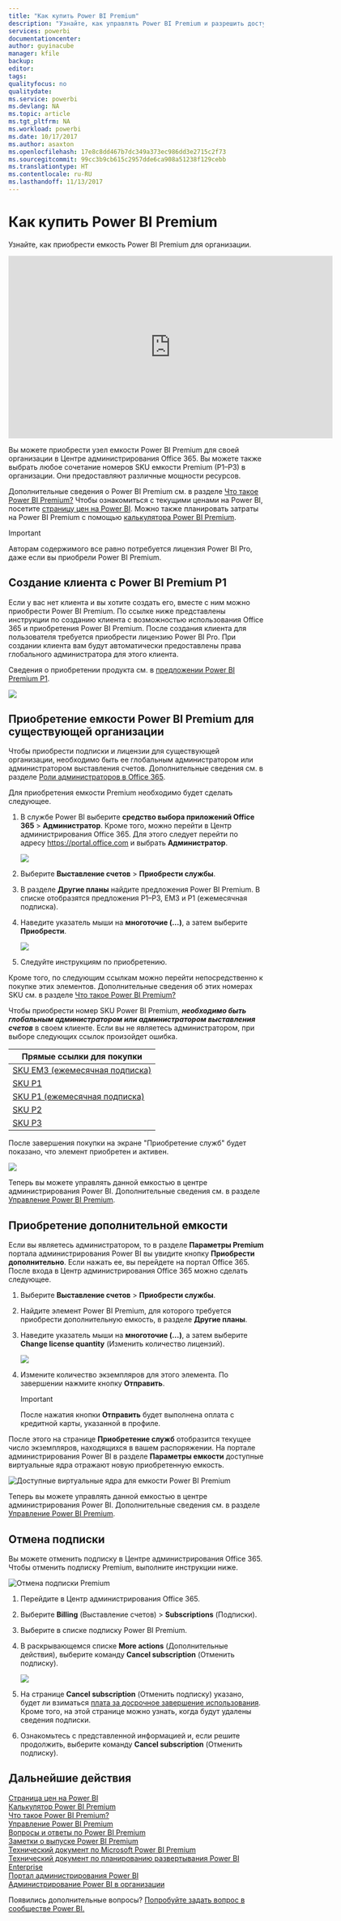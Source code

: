 ```yaml
---
title: "Как купить Power BI Premium"
description: "Узнайте, как управлять Power BI Premium и разрешить доступ к содержимому для всей организации."
services: powerbi
documentationcenter: 
author: guyinacube
manager: kfile
backup: 
editor: 
tags: 
qualityfocus: no
qualitydate: 
ms.service: powerbi
ms.devlang: NA
ms.topic: article
ms.tgt_pltfrm: NA
ms.workload: powerbi
ms.date: 10/17/2017
ms.author: asaxton
ms.openlocfilehash: 17e8c8dd467b7dc349a373ec986dd3e2715c2f73
ms.sourcegitcommit: 99cc3b9cb615c2957dde6ca908a51238f129cebb
ms.translationtype: HT
ms.contentlocale: ru-RU
ms.lasthandoff: 11/13/2017
---
```

# <a name="how-to-purchase-power-bi-premium"></a>Как купить Power BI Premium
Узнайте, как приобрести емкость Power BI Premium для организации.

<iframe width="640" height="360" src="https://www.youtube.com/embed/NkvYs5Qp4iA?rel=0&amp;showinfo=0" frameborder="0" allowfullscreen></iframe>

Вы можете приобрести узел емкости Power BI Premium для своей организации в Центре администрирования Office 365. Вы можете также выбрать любое сочетание номеров SKU емкости Premium (P1–P3) в организации. Они предоставляют различные мощности ресурсов.

Дополнительные сведения о Power BI Premium см. в разделе [Что такое Power BI Premium?](service-premium.md) Чтобы ознакомиться с текущими ценами на Power BI, посетите [страницу цен на Power BI](https://powerbi.microsoft.com/pricing/). Можно также планировать затраты на Power BI Premium с помощью [калькулятора Power BI Premium](https://powerbi.microsoft.com/calculator/).

> [!IMPORTANT]
> Авторам содержимого все равно потребуется лицензия Power BI Pro, даже если вы приобрели Power BI Premium.
> 
> 

## <a name="create-a-new-tenant-with-power-bi-premium-p1"></a>Создание клиента с Power BI Premium P1
Если у вас нет клиента и вы хотите создать его, вместе с ним можно приобрести Power BI Premium. По ссылке ниже представлены инструкции по созданию клиента с возможностью использования Office 365 и приобретения Power BI Premium. После создания клиента для пользователя требуется приобрести лицензию Power BI Pro. При создании клиента вам будут автоматически предоставлены права глобального администратора для этого клиента.

Сведения о приобретении продукта см. в [предложении Power BI Premium P1](https://signup.microsoft.com/Signup?OfferId=b3ec5615-cc11-48de-967d-8d79f7cb0af1).

![](media/service-admin-premium-purchase/premium-purchase-with-tenant.png)

## <a name="purchase-a-power-bi-premium-capacity-for-an-existing-organization"></a>Приобретение емкости Power BI Premium для существующей организации
Чтобы приобрести подписки и лицензии для существующей организации, необходимо быть ее глобальным администратором или администратором выставления счетов. Дополнительные сведения см. в разделе [Роли администраторов в Office 365](https://support.office.com/article/About-Office-365-admin-roles-da585eea-f576-4f55-a1e0-87090b6aaa9d).

Для приобретения емкости Premium необходимо будет сделать следующее.

1. В службе Power BI выберите **средство выбора приложений Office 365** > **Администратор**. Кроме того, можно перейти в Центр администрирования Office 365. Для этого следует перейти по адресу https://portal.office.com и выбрать **Администратор**.
   
    ![](media/service-admin-premium-purchase/o365-app-picker.png)
2. Выберите **Выставление счетов** > **Приобрести службы**.
3. В разделе **Другие планы** найдите предложения Power BI Premium. В списке отобразятся предложения P1–P3, EM3 и P1 (ежемесячная подписка).
4. Наведите указатель мыши на **многоточие (…)**, а затем выберите **Приобрести**.
   
    ![](media/service-admin-premium-purchase/premium-purchase.png)
5. Следуйте инструкциям по приобретению.

Кроме того, по следующим ссылкам можно перейти непосредственно к покупке этих элементов. Дополнительные сведения об этих номерах SKU см. в разделе [Что такое Power BI Premium?](service-premium.md#premiumskus)

Чтобы приобрести номер SKU Power BI Premium, ***необходимо быть глобальным администратором или администратором выставления счетов*** в своем клиенте. Если вы не являетесь администратором, при выборе следующих ссылок произойдет ошибка.

| Прямые ссылки для покупки |
| --- |
| [SKU EM3 (ежемесячная подписка)](https://portal.office.com/SubscriptionDetails?OfferId=4004702D-749C-4F74-BF47-3048F1833780&adminportal=1) |
| [SKU P1](https://portal.office.com/SubscriptionDetails?OfferId=b3ec5615-cc11-48de-967d-8d79f7cb0af1&adminportal=1) |
| [SKU P1 (ежемесячная подписка)](https://portal.office.com/SubscriptionDetails?OfferId=E4C8EDD3-74A1-4D42-A738-C647972FBE81&adminportal=1) |
| [SKU P2](https://portal.office.com/SubscriptionDetails?OfferId=062F2AA7-B4BC-4B0E-980F-2072102D8605&adminportal=1) |
| [SKU P3](https://portal.office.com/SubscriptionDetails?OfferId=40c7d673-375c-42a1-84ca-f993a524fed0&adminportal=1) |

После завершения покупки на экране "Приобретение служб" будет показано, что элемент приобретен и активен.

![](media/service-admin-premium-purchase/premium-purchased.png)

Теперь вы можете управлять данной емкостью в центре администрирования Power BI. Дополнительные сведения см. в разделе [Управление Power BI Premium](service-admin-premium-manage.md).

## <a name="purchase-more-capacities"></a>Приобретение дополнительной емкости
Если вы являетесь администратором, то в разделе **Параметры Premium** портала администрирования Power BI вы увидите кнопку **Приобрести дополнительно**. Если нажать ее, вы перейдете на портал Office 365. После входа в Центр администрирования Office 365 можно сделать следующее.

1. Выберите **Выставление счетов** > **Приобрести службы**.
2. Найдите элемент Power BI Premium, для которого требуется приобрести дополнительную емкость, в разделе **Другие планы**.
3. Наведите указатель мыши на **многоточие (…)**, а затем выберите **Change license quantity** (Изменить количество лицензий).
   
    ![](media/service-admin-premium-purchase/premium-purchase-more.png)
4. Измените количество экземпляров для этого элемента. По завершении нажмите кнопку **Отправить**.
   
   > [!IMPORTANT]
   > После нажатия кнопки **Отправить** будет выполнена оплата с кредитной карты, указанной в профиле.
   > 
   > 

После этого на странице **Приобретение служб** отобразится текущее число экземпляров, находящихся в вашем распоряжении. На портале администрирования Power BI в разделе **Параметры емкости** доступные виртуальные ядра отражают новую приобретенную емкость.

![Доступные виртуальные ядра для емкости Power BI Premium](media/service-admin-premium-purchase/premium-capacities.png)

Теперь вы можете управлять данной емкостью в центре администрирования Power BI. Дополнительные сведения см. в разделе [Управление Power BI Premium](service-admin-premium-manage.md).

## <a name="cancel-your-subscription"></a>Отмена подписки
Вы можете отменить подписку в Центре администрирования Office 365. Чтобы отменить подписку Premium, выполните инструкции ниже.

![](media/service-admin-premium-purchase/premium-cancel-subscription.png "Отмена подписки Premium")

1. Перейдите в Центр администрирования Office 365.
2. Выберите **Billing** (Выставление счетов)  >  **Subscriptions** (Подписки).
3. Выберите в списке подписку Power BI Premium.
4. В раскрывающемся списке **More actions** (Дополнительные действия), выберите команду **Cancel subscription** (Отменить подписку).
   
    ![](media/service-admin-premium-purchase/o365-more-actions.png)
5. На странице **Cancel subscription** (Отменить подписку) указано, будет ли взиматься [плата за досрочное завершение использования](https://support.office.com/article/early-termination-fees-6487d4de-401a-466f-8bc3-c0beb5cc40d3). Кроме того, на этой странице можно узнать, когда будут удалены сведения подписки.
6. Ознакомьтесь с представленной информацией и, если решите продолжить, выберите команду **Cancel subscription** (Отменить подписку).

## <a name="next-steps"></a>Дальнейшие действия
[Страница цен на Power BI](https://powerbi.microsoft.com/pricing/)  
[Калькулятор Power BI Premium](https://powerbi.microsoft.com/calculator/)  
[Что такое Power BI Premium?](service-premium.md)  
[Управление Power BI Premium](service-admin-premium-manage.md)  
[Вопросы и ответы по Power BI Premium](service-premium-faq.md)  
[Заметки о выпуске Power BI Premium](service-premium-release-notes.md)  
[Технический документ по Microsoft Power BI Premium](https://aka.ms/pbipremiumwhitepaper)  
[Технический документ по планированию развертывания Power BI Enterprise](https://aka.ms/pbienterprisedeploy)  
[Портал администрирования Power BI](service-admin-portal.md)  
[Администрирование Power BI в организации](service-admin-administering-power-bi-in-your-organization.md)  

Появились дополнительные вопросы? [Попробуйте задать вопрос в сообществе Power BI.](http://community.powerbi.com/)


